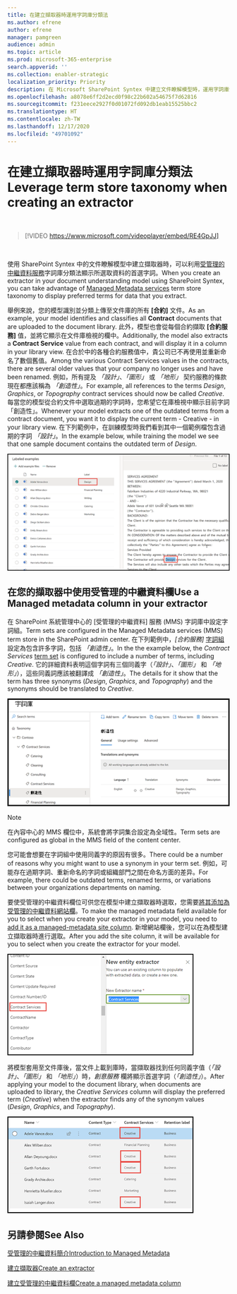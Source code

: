 ```yaml
---
title: 在建立擷取器時運用字詞庫分類法
ms.author: efrene
author: efrene
manager: pamgreen
audience: admin
ms.topic: article
ms.prod: microsoft-365-enterprise
search.appverid: ''
ms.collection: enabler-strategic
localization_priority: Priority
description: 在 Microsoft SharePoint Syntex 中建立文件瞭解模型時，運用字詞庫分類法。
ms.openlocfilehash: a8078e6ff2d2ecd0f98c22b602a54675f7d62816
ms.sourcegitcommit: f231eece2927f0d01072fd092db1eab15525bbc2
ms.translationtype: HT
ms.contentlocale: zh-TW
ms.lasthandoff: 12/17/2020
ms.locfileid: "49701092"
---
```

# <a name="leverage-term-store-taxonomy-when-creating-an-extractor"></a><span data-ttu-id="109b0-103">在建立擷取器時運用字詞庫分類法</span><span class="sxs-lookup"><span data-stu-id="109b0-103">Leverage term store taxonomy when creating an extractor</span></span>

</br>

> [!VIDEO https://www.microsoft.com/videoplayer/embed/RE4GpJJ]  

</br>

<span data-ttu-id="109b0-104">使用 SharePoint Syntex 中的文件瞭解模型中建立擷取器時，可以利用[受管理的中繼資料服務](https://docs.microsoft.com/sharepoint/managed-metadata#terms)字詞庫分類法顯示所選取資料的首選字詞。</span><span class="sxs-lookup"><span data-stu-id="109b0-104">When you create an extractor in your document understanding model using SharePoint Syntex, you can take advantage of [Managed Metadata services](https://docs.microsoft.com/sharepoint/managed-metadata#terms) term store taxonomy to display preferred terms for data that you extract.</span></span>  

<span data-ttu-id="109b0-105">舉例來說，您的模型識別並分類上傳至文件庫的所有 **[合約]** 文件。</span><span class="sxs-lookup"><span data-stu-id="109b0-105">As an example, your model identifies and classifies all **Contract** documents that are uploaded to the document library.</span></span>  <span data-ttu-id="109b0-106">此外，模型也會從每個合約擷取 **[合約服務]** 值，並將它顯示在文件庫檢視的欄中。</span><span class="sxs-lookup"><span data-stu-id="109b0-106">Additionally, the model also extracts a **Contract Service** value from each contract, and will display it in a column in your library view.</span></span> <span data-ttu-id="109b0-107">在合於中的各種合約服務值中，貴公司已不再使用並重新命名了數個舊值。</span><span class="sxs-lookup"><span data-stu-id="109b0-107">Among the various Contract Services values in the contracts, there are several older values that your company no longer uses and have been renamed.</span></span> <span data-ttu-id="109b0-108">例如，所有提及 *「設計」*、*「圖形」* 或 *「地形」* 契约服務的條款現在都應該稱為 *「創造性」*。</span><span class="sxs-lookup"><span data-stu-id="109b0-108">For example, all references to the terms *Design*, *Graphics*, or *Topography* contract services should now be called *Creative*.</span></span> <span data-ttu-id="109b0-109">每當您的模型從合約文件中選取過期的字詞時，您希望它在庫檢視中顯示目前字詞 「創造性」。</span><span class="sxs-lookup"><span data-stu-id="109b0-109">Whenever your model extracts one of the outdated terms from a contract document, you want it to display the current term - Creative - in your library view.</span></span> <span data-ttu-id="109b0-110">在下列範例中，在訓練模型時我們看到其中一個範例檔包含過期的字詞 *「設計」*。</span><span class="sxs-lookup"><span data-stu-id="109b0-110">In the example below, while training the model we see that one sample document contains the outdated term of *Design*.</span></span>

   ![字詞庫](../media/content-understanding/design.png)</br>

## <a name="use-a-managed-metadata-column-in-your-extractor"></a><span data-ttu-id="109b0-112">在您的擷取器中使用受管理的中繼資料欄</span><span class="sxs-lookup"><span data-stu-id="109b0-112">Use a Managed metadata column in your extractor</span></span>

<span data-ttu-id="109b0-113">在 SharePoint 系統管理中心的 [受管理的中繼資料] 服務 (MMS) 字詞庫中設定字詞組。</span><span class="sxs-lookup"><span data-stu-id="109b0-113">Term sets are configured in the Managed Metadata services (MMS) term store in the SharePoint admin center.</span></span> <span data-ttu-id="109b0-114">在下列範例中，*[合約服務]* [字詞組](https://docs.microsoft.com/sharepoint/managed-metadata#term-set) 設定為包含許多字詞，包括 *「創造性」*。</span><span class="sxs-lookup"><span data-stu-id="109b0-114">In the the example below, the *Contract Services* [term set](https://docs.microsoft.com/sharepoint/managed-metadata#term-set) is configured to include a number of terms, including *Creative*.</span></span>  <span data-ttu-id="109b0-115">它的詳細資料表明這個字詞有三個同義字（*「設計」*、*「圖形」* 和 *「地形」*），這些同義詞應該被翻譯成 *「創造性」*。</span><span class="sxs-lookup"><span data-stu-id="109b0-115">The details for it show that the term has three synonyms (*Design*, *Graphics*, and *Topography*) and the synonyms should be translated to *Creative*.</span></span> 

   ![字詞組](../media/content-understanding/term-store.png)</br>

> [!NOTE]
>  <span data-ttu-id="109b0-117">在內容中心的 MMS 欄位中，系統會將字詞集合設定為全域性。</span><span class="sxs-lookup"><span data-stu-id="109b0-117">Term sets are configured as global in the MMS field of the content center.</span></span>

<span data-ttu-id="109b0-118">您可能會想要在字詞組中使用同義字的原因有很多。</span><span class="sxs-lookup"><span data-stu-id="109b0-118">There could be a number of reasons why you might want to use a synonym in your term set.</span></span> <span data-ttu-id="109b0-119">例如，可能存在過期字詞、重新命名的字詞或組織部門之間在命名方面的差异。</span><span class="sxs-lookup"><span data-stu-id="109b0-119">For example, there could be outdated terms, renamed terms, or variations between your organizations departments on naming.</span></span>

<span data-ttu-id="109b0-120">要使受管理的中繼資料欄位可供您在模型中建立擷取器時選取，您需要[將其添加為受管理的中繼資料網站欄](https://support.microsoft.com/office/8fad9e35-a618-4400-b3c7-46f02785d27f)。</span><span class="sxs-lookup"><span data-stu-id="109b0-120">To make the managed metadata field available for you to select when you create your extractor in your model, you need to [add it as a managed-metadata site column](https://support.microsoft.com/office/8fad9e35-a618-4400-b3c7-46f02785d27f).</span></span> <span data-ttu-id="109b0-121">新增網站欄後，您可以在為模型建立擷取器時進行選取。</span><span class="sxs-lookup"><span data-stu-id="109b0-121">After you add the site column, it will be available for you to select when you create the extractor for your model.</span></span>

   ![合約服務](../media/content-understanding/contract-services.png)</br>


<span data-ttu-id="109b0-123">將模型套用至文件庫後，當文件上載到庫時，當擷取器找到任何同義字值（*「設計」*、*「圖形」* 和 *「地形」*）時，*創意服務* 欄將顯示首選字詞（*「創造性」*）。</span><span class="sxs-lookup"><span data-stu-id="109b0-123">After applying your model to the document library, when documents are uploaded to library, the *Creative Services* column will display the preferred term (*Creative*) when the extractor finds any of the synonym values (*Design*, *Graphics*, and *Topography*).</span></span>

   ![合約服務欄](../media/content-understanding/creative.png)</br>


## <a name="see-also"></a><span data-ttu-id="109b0-125">另請參閱</span><span class="sxs-lookup"><span data-stu-id="109b0-125">See Also</span></span>
[<span data-ttu-id="109b0-126">受管理的中繼資料簡介</span><span class="sxs-lookup"><span data-stu-id="109b0-126">Introduction to Managed Metadata</span></span>](https://docs.microsoft.com/sharepoint/managed-metadata#terms)

[<span data-ttu-id="109b0-127">建立擷取器</span><span class="sxs-lookup"><span data-stu-id="109b0-127">Create an extractor</span></span>](create-an-extractor.md)

[<span data-ttu-id="109b0-128">建立受管理的中繼資料欄</span><span class="sxs-lookup"><span data-stu-id="109b0-128">Create a managed metadata column</span></span>](https://support.microsoft.com/office/create-a-managed-metadata-column-8fad9e35-a618-4400-b3c7-46f02785d27f?redirectSourcePath=%252farticle%252fc2a06717-8105-4aea-890d-3082853ab7b7&ui=en-US&rs=en-US&ad=US)






